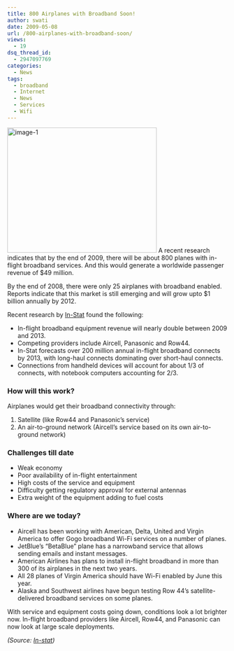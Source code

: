 ```yaml
---
title: 800 Airplanes with Broadband Soon!
author: swati
date: 2009-05-08
url: /800-airplanes-with-broadband-soon/
views:
  - 19
dsq_thread_id:
  - 2947097769
categories:
  - News
tags:
  - broadband
  - Internet
  - News
  - Services
  - Wifi
---
```

<img class="alignright size-full wp-image-7907" src="http://cdn.devilsworkshop.org/files/2009/05/image-1.jpg" alt="image-1" width="342" height="286" /> A recent research indicates that by the end of 2009, there will be about 800 planes with in-flight broadband services. And this would generate a worldwide passenger revenue of $49 million.

By the end of 2008, there were only 25 airplanes with broadband enabled. Reports indicate that this market is still emerging and will grow upto $1 billion annually by 2012.

Recent research by <a href="http://www.in-stat.com/" onclick="_gaq.push(['_trackEvent', 'outbound-article', 'http://www.in-stat.com/', 'In-Stat']);" >In-Stat</a> found the following:

  * In-flight broadband equipment revenue will nearly double between 2009 and 2013.
  * Competing providers include Aircell, Panasonic and Row44.
  * In-Stat forecasts over 200 million annual in-flight broadband connects by 2013, with long-haul connects dominating over short-haul connects.
  * Connections from handheld devices will account for about 1/3 of connects, with notebook computers accounting for 2/3.

### How will this work?

Airplanes would get their broadband connectivity through:

  1. Satellite (like Row44 and Panasonic’s service)
  2. An air-to-ground network (Aircell’s service based on its own air-to-ground network)

### Challenges till date

  * Weak economy
  * Poor availability of in-flight entertainment
  * High costs of the service and equipment
  * Difficulty getting regulatory approval for external antennas
  * Extra weight of the equipment adding to fuel costs

### Where are we today?

  * Aircell has been working with American, Delta, United and Virgin America to offer Gogo broadband Wi-Fi services on a number of planes.
  * JetBlue’s “BetaBlue” plane has a narrowband service that allows sending emails and instant messages.
  * American Airlines has plans to install in-flight broadband in more than 300 of its airplanes in the next two years.
  * All 28 planes of Virgin America should have Wi-Fi enabled by June this year.
  * Alaska and Southwest airlines have begun testing Row 44’s satellite-delivered broadband services on some planes.

With service and equipment costs going down, conditions look a lot brighter now. In-flight broadband providers like Aircell, Row44, and Panasonic can now look at large scale deployments.

*(Source: <a href="http://www.in-stat.com/press.asp?ID=2519&sku=IN0904520WBB" onclick="_gaq.push(['_trackEvent', 'outbound-article', 'http://www.in-stat.com/press.asp?ID=2519&sku=IN0904520WBB', 'In-stat']);" >In-stat</a>)*
